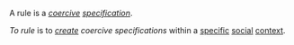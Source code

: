 A rule is a *[coercive](https://github.com/gcassel/Modular-Organization-Terminology/blob/master/terms/coercion.md) [specification](https://github.com/gcassel/Modular-Organization-Terminology/blob/master/terms/specification.md)*.

*To rule* is to *[create](https://github.com/gcassel/Modular-Organization-Terminology/blob/master/terms/creation.md) coercive specifications* within a [specific](https://github.com/gcassel/Modular-Organization-Terminology/blob/master/terms/specific.md) [social](https://github.com/gcassel/Modular-Organization-Terminology/blob/master/terms/social.md) [context](https://github.com/gcassel/Modular-Organization-Terminology/blob/master/terms/context.md).
